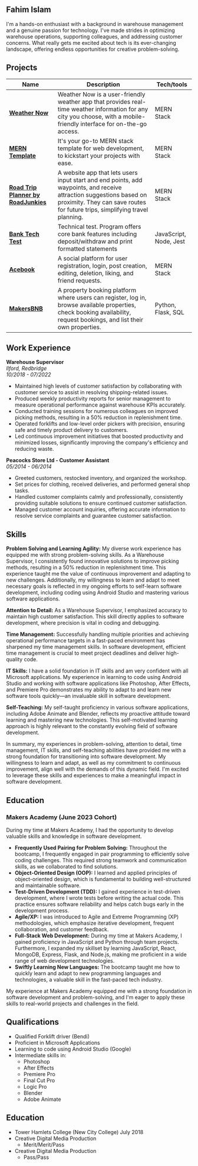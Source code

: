 ## Fahim Islam


I'm a hands-on enthusiast with a background in warehouse management and a genuine passion for technology. I've made strides in optimizing warehouse operations, supporting colleagues, and addressing customer concerns. What really gets me excited about tech is its ever-changing landscape, offering endless opportunities for creative problem-solving.

## Projects

| Name                                    | Description                                 | Tech/tools        |
| --------------------------------------- | --------------------------------------------| ----------------- |
| **[Weather Now](https://github.com/FahimIslam2410/Weather-Now)**|Weather Now is a user-friendly weather app that provides real-time weather information for any city you choose, with a mobile-friendly interface for on-the-go access.| MERN Stack        |
| **[MERN Template](https://github.com/FahimIslam2410/MERN-Template)**|It's your go-to MERN stack template for web development, to kickstart your projects with ease.| MERN Stack        |
| **[Road Trip Planner by RoadJunkies](https://github.com/FahimIslam2410/Road-Trip-Planner)**|A website app that lets users input start and end points, add waypoints, and receive attraction suggestions based on proximity. They can save routes for future trips, simplifying travel planning.| MERN Stack        |
| **[Bank Tech Test](https://github.com/FahimIslam2410/Bank-Tech-Test)**|Technical test. Program offers core bank features including deposit/withdraw and print formatted statements|JavaScript, Node, Jest|
| **[Acebook](https://github.com/FahimIslam2410/acebook-mern-water)**                             | A social platform for user registration, login, post creation, editing, deletion, liking, and friend requests.| MERN Stack        |
| **[MakersBNB](https://github.com/FahimIslam2410/HFB-makersbnb)**                              |A property booking platform where users can register, log in, browse available properties, check booking availability, request bookings, and list their own properties.| Python, Flask, SQL|


## Work Experience

**Warehouse Supervisor**  
_Ilford, Redbridge_  
_10/2018 - 07/2022_

- Maintained high levels of customer satisfaction by collaborating with customer service to assist in resolving shipping-related issues.
- Produced weekly productivity reports for senior management to measure operational performance against warehouse KPIs accurately.
- Conducted training sessions for numerous colleagues on improved picking methods, resulting in a 50% reduction in replenishment time.
- Operated forklifts and low-level order pickers with precision, ensuring safe and timely product delivery to customers.
- Led continuous improvement initiatives that boosted productivity and minimized losses, significantly improving the company's efficiency and reducing waste.

**Peacocks Store Ltd - Customer Assistant**  
_05/2014 - 06/2014_

- Greeted customers, restocked inventory, and organized the workshop.
- Set prices for clothing, received deliveries, and performed general shop tasks.
- Handled customer complaints calmly and professionally, consistently providing suitable solutions to ensure continued customer satisfaction.
- Managed customer account inquiries, offering accurate information to resolve service complaints and guarantee customer satisfaction.


## Skills

**Problem Solving and Learning Agility:** My diverse work experience has equipped me with strong problem-solving skills. As a Warehouse Supervisor, I consistently found innovative solutions to improve picking methods, resulting in a 50% reduction in replenishment time. This experience taught me the value of continuous improvement and adapting to new challenges. Additionally, my willingness to learn and adapt to meet necessary goals is reflected in my ongoing efforts to self-learn software development, including coding using Android Studio and mastering various software applications.

**Attention to Detail:** As a Warehouse Supervisor, I emphasized accuracy to maintain high customer satisfaction. This skill directly applies to software development, where precision is vital in coding and debugging.

**Time Management:** Successfully handling multiple priorities and achieving operational performance targets in a fast-paced environment has sharpened my time management skills. In software development, efficient time management is crucial to meet project deadlines and deliver high-quality code.

**IT Skills:** I have a solid foundation in IT skills and am very confident with all Microsoft applications. My experience in learning to code using Android Studio and working with software applications like Photoshop, After Effects, and Premiere Pro demonstrates my ability to adapt to and learn new software tools quickly—an invaluable skill in software development.

**Self-Teaching:** My self-taught proficiency in various software applications, including Adobe Animate and Blender, reflects my proactive attitude toward learning and mastering new technologies. This self-motivated learning approach is highly relevant to the constantly evolving field of software development.

In summary, my experiences in problem-solving, attention to detail, time management, IT skills, and self-teaching abilities have provided me with a strong foundation for transitioning into software development. My willingness to learn and adapt, as well as my commitment to continuous improvement, align well with the demands of this dynamic field. I'm excited to leverage these skills and experiences to make a meaningful impact in software development.

## Education

### Makers Academy (June 2023 Cohort)
During my time at Makers Academy, I had the opportunity to develop valuable skills and knowledge in software development.
- **Frequently Used Pairing for Problem Solving:** Throughout the bootcamp, I frequently engaged in pair programming to efficiently solve coding challenges. This required strong teamwork and communication skills, as we collaborated to find solutions.
- **Object-Oriented Design (OOP):** I learned and applied principles of object-oriented design, which is fundamental to building well-structured and maintainable software.
- **Test-Driven Development (TDD):** I gained experience in test-driven development, where I wrote tests before writing the actual code. This practice ensures software reliability and helps catch bugs early in the development process.
- **Agile/XP:** I was introduced to Agile and Extreme Programming (XP) methodologies, which emphasize iterative development, frequent collaboration, and customer feedback.
- **Full-Stack Web Development:** During my time at Makers Academy, I gained proficiency in JavaScript and Python through team projects. Furthermore, I expanded my skillset by learning JavaScript, React, MongoDB, Express, Flask, and Node.js, making me proficient in a wide range of web development technologies.
- **Swiftly Learning New Languages:** The bootcamp taught me how to quickly learn and adapt to new programming languages and technologies, a valuable skill in the fast-paced tech industry.

My experience at Makers Academy equipped me with a strong foundation in software development and problem-solving, and I'm eager to apply these skills to real-world projects and challenges in the field.

## Qualifications
- Qualified Forklift driver (Bendi)
- Proficient in Microsoft Applications
- Learning to code using Android Studio (Google)
- Intermediate skills in:
  - Photoshop
  - After Effects
  - Premiere Pro
  - Final Cut Pro
  - Logic Pro
  - Blender
  - Adobe Animate

## Education
- Tower Hamlets College (New City College) July 2018
- Creative Digital Media Production
  - Merit/Merit/Pass
- Creative Digital Media Production
  - Pass/Pass
